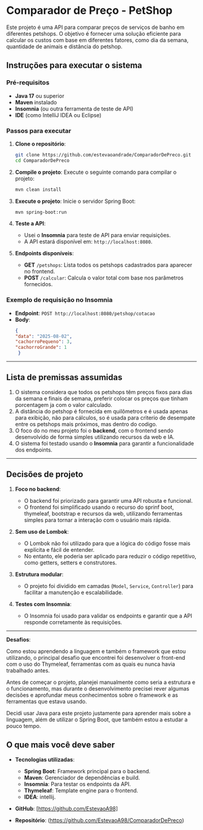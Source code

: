 # Comparador de Preço - PetShop

Este projeto é uma API para comparar preços de serviços de banho em diferentes petshops.
O objetivo é fornecer uma solução eficiente para calcular os custos com base em diferentes fatores, como dia da semana, quantidade de animais e distância do petshop.

## Instruções para executar o sistema

### Pré-requisitos
- **Java 17** ou superior
- **Maven** instalado
- **Insomnia** (ou outra ferramenta de teste de API)
- **IDE** (como IntelliJ IDEA ou Eclipse)

### Passos para executar
1. **Clone o repositório**:
   ```bash
   git clone https://github.com/estevaoandrade/ComparadorDePreco.git
   cd ComparadorDePreco
   ```

2. **Compile o projeto**:
   Execute o seguinte comando para compilar o projeto:
   ```bash
   mvn clean install
   ```

3. **Execute o projeto**:
   Inicie o servidor Spring Boot:
   ```bash
   mvn spring-boot:run
   ```

4. **Teste a API**:
   - Usei o **Insomnia** para teste de API para enviar requisições.
   - A API estará disponível em: `http://localhost:8080`.

5. **Endpoints disponíveis**:
   - **GET** `/petshops`: Lista todos os petshops cadastrados para aparecer no frontend.
   - **POST** `/calcular`: Calcula o valor total com base nos parâmetros fornecidos.

### Exemplo de requisição no Insomnia
- **Endpoint**: `POST http://localhost:8080/petshop/cotacao`
- **Body**:
   ```json
  {
  "data": "2025-08-02",
  "cachorroPequeno": 3,
  "cachorroGrande": 1
    }
   ```

---

## Lista de premissas assumidas
1. O sistema considera que todos os petshops têm preços fixos para dias da semana e finais de semana, preferir colocar os preços que tinham porcentagem ja com o valor calculado.
2. A distância do petshop é fornecida em quilômetros e é usada apenas para exibição, não para cálculos, so é usada para criterio de desempate entre os petshops mais próximos, mas dentro do codigo.
3. O foco do no meu projeto foi o **backend**, com o frontend sendo desenvolvido de forma simples utilizando recursos da web e IA.
4. O sistema foi testado usando o **Insomnia** para garantir a funcionalidade dos endpoints.

---

## Decisões de projeto
1. **Foco no backend**:
   - O backend foi priorizado para garantir uma API robusta e funcional.
   - O frontend foi simplificado usando o recurso do sprinf boot, thymeleaf, bootstrap e recursos da web, utilizando ferramentas simples para tornar a interação com o usuário mais rápida.

2. **Sem uso de Lombok**:
   - O Lombok não foi utilizado para que a lógica do código fosse mais explícita e fácil de entender.
   - No entanto, ele poderia ser aplicado para reduzir o código repetitivo, como getters, setters e construtores.

3. **Estrutura modular**:
   - O projeto foi dividido em camadas (`Model`, `Service`, `Controller`) para facilitar a manutenção e escalabilidade.

4. **Testes com Insomnia**:
   - O Insomnia foi usado para validar os endpoints e garantir que a API responde corretamente às requisições.

---
**Desafios**:

Como estou aprendendo a linguagem e também o framework que estou utilizando, o principal desafio que encontrei foi desenvolver o front-end com o uso do Thymeleaf, ferramentas com as quais eu nunca havia trabalhado antes.

Antes de começar o projeto, planejei manualmente como seria a estrutura e o funcionamento, mas durante o desenvolvimento precisei rever algumas decisões e aprofundar meus conhecimentos sobre o framework e as ferramentas que estava usando.

Decidi usar Java para este projeto justamente para aprender mais sobre a linguagem, além de utilizar o Spring Boot, que também estou a estudar a pouco tempo.

## O que mais você deve saber
- **Tecnologias utilizadas**:
  - **Spring Boot**: Framework principal para o backend.
  - **Maven**: Gerenciador de dependências e build.
  - **Insomnia**: Para testar os endpoints da API.
  - **Thymeleaf**: Template engine para o frontend.
  - **IDEA**: intellij.

  

- **GitHub**: [https://github.com/EstevaoA98]
- **Repositório**: (https://github.com/EstevaoA98/ComparadorDePreco)
